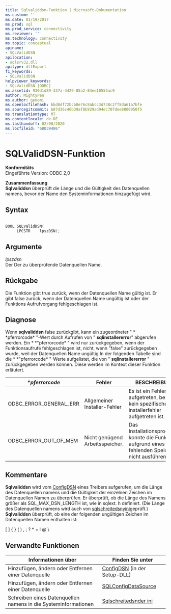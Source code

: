 ```yaml
---
title: Sqlvaliddsn-Funktion | Microsoft-Dokumentation
ms.custom: ''
ms.date: 01/19/2017
ms.prod: sql
ms.prod_service: connectivity
ms.reviewer: ''
ms.technology: connectivity
ms.topic: conceptual
apiname:
- SQLValidDSN
apilocation:
- sqlsrv32.dll
apitype: dllExport
f1_keywords:
- SQLValidDSN
helpviewer_keywords:
- SQLValidDSN [ODBC]
ms.assetid: 930d1d89-337a-4429-85a2-84ee10555ac9
author: MightyPen
ms.author: genemi
ms.openlocfilehash: bbd8df72bcb0e76c8abcc3d738c2ff8da61a7bfe
ms.sourcegitcommit: b87d36c46b39af8b929ad94ec707dee8800950f5
ms.translationtype: MT
ms.contentlocale: de-DE
ms.lasthandoff: 02/08/2020
ms.locfileid: "68039486"
---
```

# <a name="sqlvaliddsn-function"></a>SQLValidDSN-Funktion
**Konformitäts**  
 Eingeführte Version: ODBC 2,0  
  
 **Zusammenfassung**  
 **Sqlvaliddsn** überprüft die Länge und die Gültigkeit des Datenquellen namens, bevor der Name den Systeminformationen hinzugefügt wird.  
  
## <a name="syntax"></a>Syntax  
  
```cpp  
  
BOOL SQLValidDSN(  
     LPCSTR    lpszDSN);  
```  
  
## <a name="arguments"></a>Argumente  
 *lpszdsn*  
 Der Der zu überprüfende Datenquellen Name.  
  
## <a name="returns"></a>Rückgabe  
 Die Funktion gibt true zurück, wenn der Datenquellen Name gültig ist. Er gibt false zurück, wenn der Datenquellen Name ungültig ist oder der Funktions Aufrufvorgang fehlgeschlagen ist.  
  
## <a name="diagnostics"></a>Diagnose  
 Wenn **sqlvaliddsn** false zurückgibt, kann ein zugeordneter " * \*pferrorcode* "-Wert durch Aufrufen von " **sqlinstallererror**" abgerufen werden. Ein * \*"pferrorcode* " wird nur zurückgegeben, wenn der Funktionsaufrufe fehlgeschlagen ist, nicht, wenn "false" zurückgegeben wurde, weil der Datenquellen Name ungültig In der folgenden Tabelle sind die * \*"pferrorcode* "-Werte aufgelistet, die von " **sqlinstallererror** " zurückgegeben werden können. Diese werden im Kontext dieser Funktion erläutert.  
  
|*\*pferrorcode*|Fehler|BESCHREIBUNG|  
|---------------------|-----------|-----------------|  
|ODBC_ERROR_GENERAL_ERR|Allgemeiner Installer-Fehler|Es ist ein Fehler aufgetreten, bei dem kein spezifischer installerfehler aufgetreten ist.|  
|ODBC_ERROR_OUT_OF_MEM|Nicht genügend Arbeitsspeicher.|Das Installationsprogramm konnte die Funktion aufgrund eines fehlenden Speichers nicht ausführen.|  
  
## <a name="comments"></a>Kommentare  
 **Sqlvaliddsn** wird vom [ConfigDSN](../../../odbc/reference/syntax/configdsn-function.md) eines Treibers aufgerufen, um die Länge des Datenquellen namens und die Gültigkeit der einzelnen Zeichen im Datenquellen Namen zu überprüfen. Er überprüft, ob die Länge des Namens größer als SQL_MAX_DSN_LENGTH ist, wie in sqlext. h definiert. (Die Länge des Datenquellen namens wird auch von [sqlschreitedsnyini](../../../odbc/reference/syntax/sqlwritedsntoini-function.md)geprüft.) **Sqlvaliddsn** überprüft, ob eine der folgenden ungültigen Zeichen im Datenquellen Namen enthalten ist:  
  
 [ ] { } ( ) , ; ? * = ! \@ \  
  
## <a name="related-functions"></a>Verwandte Funktionen  
  
|Informationen über|Finden Sie unter|  
|---------------------------|---------|  
|Hinzufügen, ändern oder Entfernen einer Datenquelle|[ConfigDSN](../../../odbc/reference/syntax/configdsn-function.md) (in der Setup-DLL)|  
|Hinzufügen, ändern oder Entfernen einer Datenquelle|[SQLConfigDataSource](../../../odbc/reference/syntax/sqlconfigdatasource-function.md)|  
|Schreiben eines Datenquellen namens in die Systeminformationen|[Sqlschreitedsnder ini](../../../odbc/reference/syntax/sqlwritedsntoini-function.md)|
